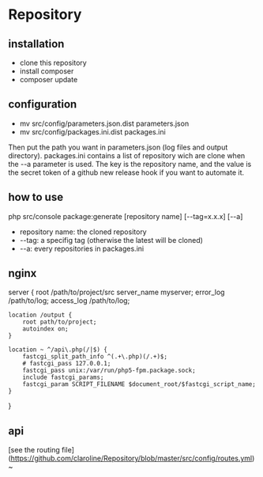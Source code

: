 # Repository

## installation
- clone this repository
- install composer
- composer update

## configuration
- mv src/config/parameters.json.dist parameters.json
- mv src/config/packages.ini.dist packages.ini

Then put the path you want in parameters.json (log files and output directory).
packages.ini contains a list of repository wich are clone when the --a parameter is used.
The key is the repository name, and the value is the secret token of a github new release hook if you want to automate it.

## how to use
php src/console package:generate [repository name] [--tag=x.x.x] [--a]

- repository name: the cloned repository
- --tag: a specifig tag (otherwise the latest will be cloned)
- --a: every repositories in packages.ini


## nginx
server {
    root /path/to/project/src
    server_name myserver;
    error_log /path/to/log;
    access_log /path/to/log;

    location /output {
        root path/to/project;
        autoindex on;
    }

    location ~ ^/api\.php(/|$) {
        fastcgi_split_path_info ^(.+\.php)(/.+)$;
        # fastcgi_pass 127.0.0.1;
        fastcgi_pass unix:/var/run/php5-fpm.package.sock;
        include fastcgi_params;
        fastcgi_param SCRIPT_FILENAME $document_root/$fastcgi_script_name;
    }
}

## api
  [see the routing file] (https://github.com/claroline/Repository/blob/master/src/config/routes.yml)
~               
